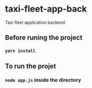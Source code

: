 # taxi-fleet-app-back
Taxi fleet application backend
## Before runing the project
### `yarn install`
## To run the projet
### `node app.js` inside the directory
